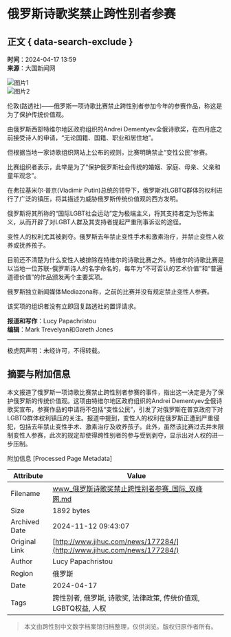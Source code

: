 # 俄罗斯诗歌奖禁止跨性别者参赛

## 正文 { data-search-exclude }


**时间**：2024-04-17 13:59  
**来源**：大国新闻网  

![图片1](http://www.jihuc.com/file/upload/202409/13/001226791.jpg)  
![图片2](http://www.jihuc.com/file/upload/202404/17/135915641.jpg)  

伦敦(路透社)——俄罗斯一项诗歌比赛禁止跨性别者参加今年的参赛作品，称这是为了保护传统价值观。

由俄罗斯西部特维尔地区政府组织的Andrei Dementyev全俄诗歌奖，在四月底之前接受诗人的申请，“无论国籍、国籍、职业和居住地”。

但根据当地一家诗歌组织网站上公布的规则，比赛明确禁止“变性公民”参赛。

比赛组织者表示，此举是为了“保护俄罗斯社会传统的婚姻、家庭、母亲、父亲和童年观念”。

在弗拉基米尔·普京(Vladimir Putin)总统的领导下，俄罗斯对LGBTQ群体的权利进行了广泛的镇压，将其描述为威胁俄罗斯传统价值观的西方发明。

俄罗斯将其所称的“国际LGBT社会运动”定为极端主义，将其支持者定为恐怖主义，从而开辟了对LGBT人群及其支持者提起严重刑事诉讼的途径。

变性人的权利尤其被剥夺。俄罗斯去年禁止变性手术和激素治疗，并禁止变性人收养或抚养孩子。

目前还不清楚为什么变性人被排除在特维尔的诗歌比赛之外。特维尔的诗歌比赛是以当地一位苏联-俄罗斯诗人的名字命名的，每年为“不可否认的艺术价值”和“普遍道德价值”的作品颁发两个主要奖项。

俄罗斯独立新闻媒体Mediazona称，之前的比赛并没有规定禁止变性人参赛。

该奖项的组织者没有立即回复路透社的置评请求。

**报道和写作**：Lucy Papachristou  
**编辑**：Mark Trevelyan和Gareth Jones  

---

极虎网声明：未经许可，不得转载。

## 摘要与附加信息

<!-- tcd_abstract -->
本文报道了俄罗斯一项诗歌比赛禁止跨性别者参赛的事件，指出这一决定是为了保护俄罗斯的传统价值观。这项由特维尔地区政府组织的Andrei Dementyev全俄诗歌奖宣布，参赛作品的申请将不包括“变性公民”，引发了对俄罗斯在普京政府下对LGBTQ群体权利镇压的关注。报道中提到，变性人的权利在俄罗斯正遭到严重侵犯，包括去年禁止变性手术、激素治疗及收养孩子。此外，虽然该比赛过去并未限制变性人参赛，此次的规定却使得跨性别者的参与受到剥夺，显示出对人权的进一步压制。
<!-- tcd_abstract_end -->

附加信息 [Processed Page Metadata]

| Attribute       | Value                                  |
|-----------------|----------------------------------------|
| Filename        | www_俄罗斯诗歌奖禁止跨性别者参赛_国际_双峰网.md                             |
| Size            | 1892 bytes                           |
| Archived Date   | 2024-11-12 09:43:07                             |
| Original Link   | [http://www.jihuc.com/news/177284/](http://www.jihuc.com/news/177284/)                       |
| Author          | Lucy Papachristou                               |
| Region          | 俄罗斯                               |
| Date            | 2024-04-17                                 |
| Tags            | 跨性别者, 俄罗斯, 诗歌奖, 法律政策, 传统价值观, LGBTQ权益, 人权                                 |
>
> 本文由跨性别中文数字档案馆归档整理，仅供浏览。版权归原作者所有。
>